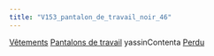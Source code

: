 ```yaml
---
title: "V153_pantalon_de_travail_noir_46"
---
```


[Vêtements](notes/equipements/L_Vetements.md) [Pantalons de travail](notes/equipements/vetements/V_PantalonsDeTravail.md) yassinContenta [Perdu](notes/statut/S_Perdu.md)
